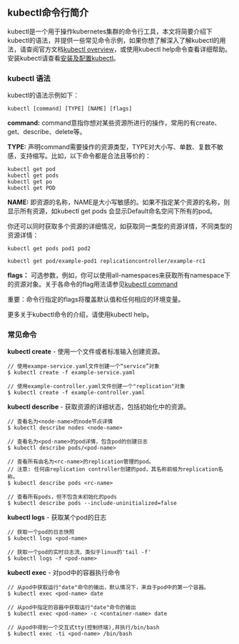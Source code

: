 
## kubectl命令行简介


kubectl是一个用于操作kubernetes集群的命令行工具，本文将简要介绍下kubectl的语法，并提供一些常见命令示例，如果你想了解深入了解kubectl的用法，请查阅官方文档[kubectl overview](https://kubernetes.io/docs/reference/kubectl/overview/)，或使用kubectl help命令查看详细帮助。 安装kubectl请查看[安装及配置kubectl](/compute/uk8s/manageviakubectl/connectviakubectl)。


### kubectl 语法

kubectl的语法示例如下：
```
kubectl [command] [TYPE] [NAME] [flags]
```
**command:** command意指你想对某些资源所进行的操作，常用的有create、get、describe、delete等。

**TYPE:** 声明command需要操作的资源类型，TYPE对大小写、单数、复数不敏感，支持缩写。比如，以下命令都是合法且等价的：
```
kubectl get pod 
kubectl get pods
kubectl get po
kubectl get POD
```
**NAME:** 即资源的名称，NAME是大小写敏感的。如果不指定某个资源的名称，则显示所有资源，如kubectl get pods 会显示Default命名空间下所有的pod。

你还可以同时获取多个资源的详细情况，如获取同一类型的资源详情，不同类型的资源详情：
```
kubectl get pods pod1 pod2
```

```
kubectl get pod/example-pod1 replicationcontroller/example-rc1
```

**flags：** 可选参数，例如，你可以使用all-namespaces来获取所有namespace下的资源对象。关于各命令的flag用法请参见[kubectl command](https://kubernetes.io/docs/reference/generated/kubectl/kubectl-commands)

重要：命令行指定的flags将覆盖默认值和任何相应的环境变量。

更多关于kubectl命令的介绍，请使用kubectl help。


### 常见命令

**kubectl create** - 使用一个文件或者标准输入创建资源。

```
// 使用exampe-service.yaml文件创建一个“service”对象
$ kubectl create -f example-service.yaml

// 使用example-controller.yaml文件创建一个"replication"对象
$ kubectl create -f example-controller.yaml

```

**kubectl describe** - 获取资源的详细状态，包括初始化中的资源。

```
// 查看名为<node-name>的node节点详情
$ kubectl describe nodes <node-name>

// 查看名为<pod-name>的pod详情，包含pod的创建日志
$ kubectl describe pods/<pod-name>

// 查看所有由名为<rc-name>的replication管理的pod。
// 注意: 任何由replication controller创建的pod，其名称前缀为replication名称。
$ kubectl describe pods <rc-name>

// 查看所有pods，但不包含未初始化的pods
$ kubectl describe pods --include-uninitialized=false

```

**kubectl logs** - 获取某个pod的日志

```
// 获取一个pod的日志快照
$ kubectl logs <pod-name>

// 获取一个pod的实时日志流，类似于linux的'tail -f'
$ kubectl logs -f <pod-name>
```

**kubectl exec** - 对pod中的容器执行命令

```
// 从pod中获取运行"date"命令的输出，默认情况下，来自于pod中的第一个容器。
$ kubectl exec <pod-name> date

// 从pod中指定的容器中获取运行"date"命令的输出
$ kubectl exec <pod-name> -c <container-name> date

// 从pod中得到一个交互式tty(控制终端),并执行/bin/bash
$ kubectl exec -ti <pod-name> /bin/bash
```
